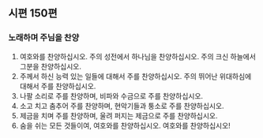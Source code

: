 ## 시편 150편

### 노래하며 주님을 찬양
1. 여호와를 찬양하십시오. 주의 성전에서 하나님을 찬양하십시오. 주의 크신 하늘에서 그분을 찬양하십시오.
2. 주께서 하신 능력 있는 일들에 대해서 주를 찬양하십시오. 주의 뛰어난 위대하심에 대해서 주를 찬양하십시오.
3. 나팔 소리로 주를 찬양하며, 비파와 수금으로 주를 찬양하십시오.
4. 소고 치고 춤추어 주를 찬양하며, 현악기들과 퉁소로 주를 찬양하십시오.
5. 제금을 치며 주를 찬양하며, 울려 퍼지는 제금으로 주를 찬양하십시오.
6. 숨을 쉬는 모든 것들이여, 여호와를 찬양하십시오. 여호와를 찬양하십시오!